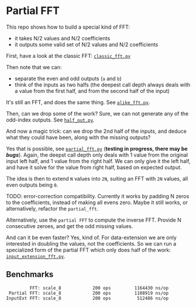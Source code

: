 # Partial FFT

This repo shows how to build a special kind of FFT:
- it takes N/2 values and N/2 coefficients
- it outputs some valid set of N/2 values and N/2 coefficients

First, have a look at the classic FFT: [`classic_fft.py`](classic_fft.py)

Then note that we can:
 - separate the even and odd outputs (`a` and `b`)
 - think of the inputs as two halfs (the deepest call depth always deals with a value from the first half, and from the second half of the input)
 
It's still an FFT, and does the same thing.
See [`alike_fft.py`](alike_fft.py).

Then, can we drop some of the work? Sure,
we can not generate any of the odd-index outputs.
See [`half_out.py`](half_out_fft.py).

And now a magic trick: can we drop the 2nd half of the inputs,
 and deduce what they could have been, along with the missing outputs?

Yes that is possible, see [`partial_fft.py`](partial_fft.py) (**testing in progress, there may be _bugs_**).
Again, the deepst call depth only deals with 1 value from the original input left half, and 1 value from the right half.
We can only give it the left half, and have it solve for the value from right half, based on expected output.

The idea is then to extend `N` values into `2N`, suiting an FFT with `2N` values, all even outputs being `0`.

TODO: error-correction compatibility. Currently it works by padding N zeros to the coefficients, instead of making all evens zero.
Maybe it still works, or alternatively, refactor the `partial_fft`.

Alternatively, use the `partial FFT` to compute the inverse FFT. Provide N consecutive zeroes, and get the odd missing values.

And can it be even faster? Yes, kind of. For data-extension we are only interested in doubling the values, not the coefficients.
So we can run a specialized form of the partial FFT which only does half of the work: [`input_extension_fft.py`](input_extension_fft.py).

## Benchmarks

```
         FFT: scale_8            200 ops         1164430 ns/op
 Partial FFT: scale_8            200 ops         1108919 ns/op
InputExt FFT: scale_8            200 ops          512486 ns/op
```

